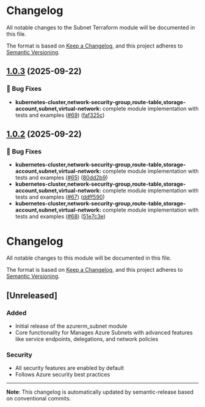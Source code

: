 # Changelog

All notable changes to the Subnet Terraform module will be documented in this file.

The format is based on [Keep a Changelog](https://keepachangelog.com/en/1.0.0/),
and this project adheres to [Semantic Versioning](https://semver.org/spec/v2.0.0.html).

## [1.0.3](https://github.com/PatrykIti/azurerm-terraform-modules/compare/SNv1.0.2...SNv1.0.3) (2025-09-22)

### 🐛 Bug Fixes

* **kubernetes-cluster,network-security-group,route-table,storage-account,subnet,virtual-network:** complete module implementation with tests and examples ([#69](https://github.com/PatrykIti/azurerm-terraform-modules/issues/69)) ([faf325c](https://github.com/PatrykIti/azurerm-terraform-modules/commit/faf325c0e00da3ac745efa5e664bf40c305420e1))

## [1.0.2](https://github.com/PatrykIti/azurerm-terraform-modules/compare/SNv1.0.1...SNv1.0.2) (2025-09-22)

### 🐛 Bug Fixes

* **kubernetes-cluster,network-security-group,route-table,storage-account,subnet,virtual-network:** complete module implementation with tests and examples ([#65](https://github.com/PatrykIti/azurerm-terraform-modules/issues/65)) ([80dd2b9](https://github.com/PatrykIti/azurerm-terraform-modules/commit/80dd2b956a2ff8d970ea14ab1bd823234c22ea4a))
* **kubernetes-cluster,network-security-group,route-table,storage-account,subnet,virtual-network:** complete module implementation with tests and examples ([#67](https://github.com/PatrykIti/azurerm-terraform-modules/issues/67)) ([ddff590](https://github.com/PatrykIti/azurerm-terraform-modules/commit/ddff59038ed839e6ec5d0c538764c2b6fa56204c))
* **kubernetes-cluster,network-security-group,route-table,storage-account,subnet,virtual-network:** complete module implementation with tests and examples ([#68](https://github.com/PatrykIti/azurerm-terraform-modules/issues/68)) ([51e7c3e](https://github.com/PatrykIti/azurerm-terraform-modules/commit/51e7c3e7c3226b16fe499579a65a5d585f4752b3))

# Changelog

All notable changes to this module will be documented in this file.

The format is based on [Keep a Changelog](https://keepachangelog.com/en/1.0.0/),
and this project adheres to [Semantic Versioning](https://semver.org/spec/v2.0.0.html).

## [Unreleased]

### Added
- Initial release of the azurerm_subnet module
- Core functionality for Manages Azure Subnets with advanced features like service endpoints, delegations, and network policies

### Security
- All security features are enabled by default
- Follows Azure security best practices

---

**Note**: This changelog is automatically updated by semantic-release based on conventional commits.

